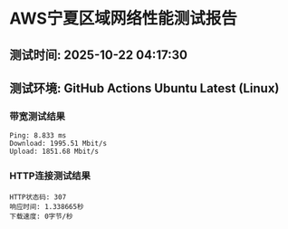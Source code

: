 # AWS宁夏区域网络性能测试报告
## 测试时间: 2025-10-22 04:17:30
## 测试环境: GitHub Actions Ubuntu Latest (Linux)

### 带宽测试结果
```
Ping: 8.833 ms
Download: 1995.51 Mbit/s
Upload: 1851.68 Mbit/s
```

### HTTP连接测试结果
```
HTTP状态码: 307
响应时间: 1.338665秒
下载速度: 0字节/秒
```

